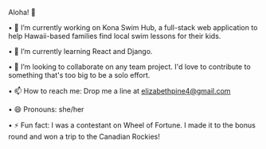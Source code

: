 Aloha! 🤙

• 🔭 I’m currently working on Kona Swim Hub, a full-stack web application to help Hawaii-based families find local swim lessons for their kids.

• 🌱 I’m currently learning React and Django.

• 👯 I’m looking to collaborate on any team project. I'd love to contribute to something that's too big to be a solo effort.

• 📫 How to reach me: Drop me a line at elizabethpine4@gmail.com

• 😄 Pronouns: she/her

• ⚡ Fun fact: I was a contestant on Wheel of Fortune. I made it to the bonus round and won a trip to the Canadian Rockies!
